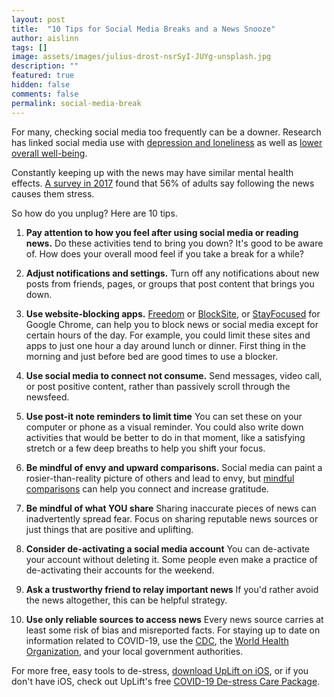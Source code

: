 ```yaml
---
layout: post
title:  "10 Tips for Social Media Breaks and a News Snooze"
author: aislinn
tags: []
image: assets/images/julius-drost-nsrSyI-JUYg-unsplash.jpg
description: ""
featured: true
hidden: false
comments: false
permalink: social-media-break
---
```


For many, checking social media too frequently can be a downer. Research has linked social media use with [depression and loneliness](https://guilfordjournals.com/doi/abs/10.1521/jscp.2018.37.10.751) as well as [lower overall well-being](https://academic.oup.com/aje/article/185/3/203/2915143).

Constantly keeping up with the news may have similar mental health effects. [A survey in 2017](https://www.apa.org/news/press/releases/2017/11/lowest-point) found that 56% of adults say following the news causes them stress.

So how do you unplug? Here are 10 tips.

1. **Pay attention to how you feel after using social media or reading news.**
Do these activities tend to bring you down? It's good to be aware of. How does your overall mood feel if you take a break for a while?

2. **Adjust notifications and settings.**
Turn off any notifications about new posts from friends, pages, or groups that post content that brings you down.

3. **Use website-blocking apps.**
[Freedom](https://freedom.to/) or [BlockSite](https://blocksite.co/), or [StayFocused](https://chrome.google.com/webstore/detail/stayfocusd/laankejkbhbdhmipfmgcngdelahlfoji?hl=en) for Google Chrome, can help you to block news or social media except for certain hours of the day. For example, you could limit these sites and apps to just one hour a day around lunch or dinner. First thing in the morning and just before bed are good times to use a blocker.

4. **Use social media to connect not consume.**
Send messages, video call, or post positive content, rather than passively scroll through the newsfeed.

5. **Use post-it note reminders to limit time**
You can set these on your computer or phone as a visual reminder. You could also write down activities that would be better to do in that moment, like a satisfying stretch or a few deep breaths to help you shift your focus.

6. **Be mindful of envy and upward comparisons.**
Social media can paint a rosier-than-reality picture of others and lead to envy, but [mindful comparisons](https://www.psychologytoday.com/us/articles/201711/the-comparison-trap) can help you connect and increase gratitude.

7. **Be mindful of what YOU share**
Sharing inaccurate pieces of news can inadvertently spread fear. Focus on sharing reputable news sources or just things that are positive and uplifting.

8. **Consider de-activating a social media account**
You can de-activate your account without deleting it. Some people even make a practice of de-activating their accounts for the weekend.

9. **Ask a trustworthy friend to relay important news**
If you'd rather avoid the news altogether, this can be helpful strategy.

10. **Use only reliable sources to access news**
Every news source carries at least some risk of bias and misreported facts. For staying up to date on information related to COVID-19, use the [CDC](https://www.cdc.gov/coronavirus/2019-ncov/index.html), the [World Health Organization](https://www.who.int/emergencies/diseases/novel-coronavirus-2019), and your local government authorities.

<div class='grey_box'>
For more free, easy tools to de-stress, <a href="https://apps.apple.com/us/app/uplift-depression-anxiety/id1467988544?ls=1">download UpLift on iOS</a>, or if you don't have iOS, check out UpLift's free <a href="https://launch.uplift.app/COVID-19-web?platform=web">COVID-19 De-stress Care Package</a>.
</div>
